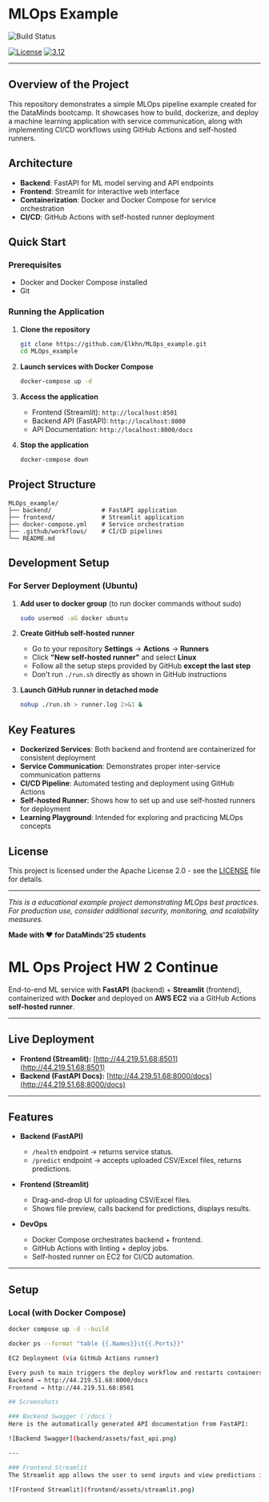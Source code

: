 # MLOps Example

![Build Status](https://github.com/Elkhn/MLOps_example/actions/workflows/ci-build.yaml/badge.svg)

[![License](https://img.shields.io/badge/License-Apache%202.0-blue.svg)](https://opensource.org/licenses/Apache-2.0)
[![3.12](https://img.shields.io/badge/Python-3.12-green.svg)](https://shields.io/)

---

## Overview of the Project

This repository demonstrates a simple MLOps pipeline example created for the DataMinds bootcamp. It showcases how to build, dockerize, and deploy a machine learning application with service communication, along with implementing CI/CD workflows using GitHub Actions and self-hosted runners.

## Architecture

- **Backend**: FastAPI for ML model serving and API endpoints
- **Frontend**: Streamlit for interactive web interface
- **Containerization**: Docker and Docker Compose for service orchestration
- **CI/CD**: GitHub Actions with self-hosted runner deployment

## Quick Start

### Prerequisites

- Docker and Docker Compose installed
- Git

### Running the Application

1. **Clone the repository**
   ```bash
   git clone https://github.com/Elkhn/MLOps_example.git
   cd MLOps_example
   ```

2. **Launch services with Docker Compose**
   ```bash
   docker-compose up -d
   ```

3. **Access the application**
   - Frontend (Streamlit): `http://localhost:8501`
   - Backend API (FastAPI): `http://localhost:8000`
   - API Documentation: `http://localhost:8000/docs`

4. **Stop the application**
   ```bash
   docker-compose down
   ```

## Project Structure

```
MLOps_example/
├── backend/              # FastAPI application
├── frontend/             # Streamlit application
├── docker-compose.yml    # Service orchestration
├── .github/workflows/    # CI/CD pipelines
└── README.md
```

## Development Setup

### For Server Deployment (Ubuntu)

1. **Add user to docker group** (to run docker commands without sudo)
   ```bash
   sudo usermod -aG docker ubuntu
   ```

2. **Create GitHub self-hosted runner**
   - Go to your repository **Settings** → **Actions** → **Runners**
   - Click **"New self-hosted runner"** and select **Linux**
   - Follow all the setup steps provided by GitHub **except the last step**
   - Don't run `./run.sh` directly as shown in GitHub instructions

3. **Launch GitHub runner in detached mode**
   ```bash
   nohup ./run.sh > runner.log 2>&1 &
   ```

## Key Features

- **Dockerized Services**: Both backend and frontend are containerized for consistent deployment
- **Service Communication**: Demonstrates proper inter-service communication patterns
- **CI/CD Pipeline**: Automated testing and deployment using GitHub Actions
- **Self-hosted Runner**: Shows how to set up and use self-hosted runners for deployment
- **Learning Playground**: Intended for exploring and practicing MLOps concepts

## License

This project is licensed under the Apache License 2.0 - see the [LICENSE](https://opensource.org/licenses/Apache-2.0) file for details.

---

*This is a educational example project demonstrating MLOps best practices. For production use, consider additional security, monitoring, and scalability measures.*

**Made with ❤️ for DataMinds'25 students**


# ML Ops Project HW 2 Continue

End-to-end ML service with **FastAPI** (backend) + **Streamlit** (frontend), containerized with **Docker** and deployed on **AWS EC2** via a GitHub Actions **self-hosted runner**.  

---

## Live Deployment  

- **Frontend (Streamlit):** [http://44.219.51.68:8501](http://44.219.51.68:8501)  
- **Backend (FastAPI Docs):** [http://44.219.51.68:8000/docs](http://44.219.51.68:8000/docs)  

---

## Features  

- **Backend (FastAPI)**  
  - `/health` endpoint → returns service status.  
  - `/predict` endpoint → accepts uploaded CSV/Excel files, returns predictions.  

- **Frontend (Streamlit)**  
  - Drag-and-drop UI for uploading CSV/Excel files.  
  - Shows file preview, calls backend for predictions, displays results.  

- **DevOps**  
  - Docker Compose orchestrates backend + frontend.  
  - GitHub Actions with linting + deploy jobs.  
  - Self-hosted runner on EC2 for CI/CD automation.  

---

## Setup  

### Local (with Docker Compose)  
```bash
docker compose up -d --build

docker ps --format "table {{.Names}}\t{{.Ports}}"

EC2 Deployment (via GitHub Actions runner)

Every push to main triggers the deploy workflow and restarts containers on the EC2 instance.
Backend → http://44.219.51.68:8000/docs
Frontend → http://44.219.51.68:8501

## Screenshots

### Backend Swagger (`/docs`)
Here is the automatically generated API documentation from FastAPI:

![Backend Swagger](backend/assets/fast_api.png)

---

### Frontend Streamlit
The Streamlit app allows the user to send inputs and view predictions interactively:

![Frontend Streamlit](frontend/assets/streamlit.png)

